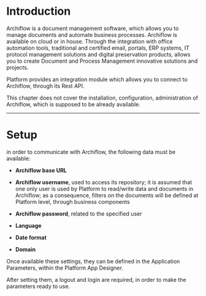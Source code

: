 # Introduction

Archiflow is a document management software, which allows you to manage documents and automate business processes. Archiflow is available on cloud or in house. Through the integration with office automation tools, traditional and certified email, portals, ERP systems, IT protocol management solutions and digital preservation products, allows you to create Document and Process Management innovative solutions and projects.

Platform provides an integration module which allows you to connect to Archiflow, through its Rest API. 

This chapter does not cover the installation, configuration, administration of Archiflow, which is supposed to be already available.

---

# Setup

in order to communicate with Archiflow, the following data must be available:

* **Archiflow base URL**

* **Archiflow username**, used to access its repository; it is assumed that one only user is used by Platform to read/write data and documents in Archiflow; as a consequence, filters on the documents will be defined at Platform level, through business components

* **Archiflow password**, related to the specified user

* **Language**

* **Date format**

* **Domain**

Once available these settings, they can be defined in the Application Parameters, within the Platform App Designer.

After setting them, a logout and login are required, in order to make the parameters ready to use.

